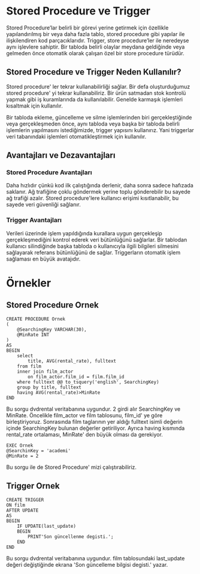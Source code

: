 # Stored Procedure ve Trigger
Stored Procedure’lar belirli bir görevi yerine getirmek için özellikle yapılandırılmış bir veya daha fazla tablo, stored procedure gibi yapılar ile ilişkilendiren kod parçacıklarıdır.
Trigger, store procedure’ler ile neredeyse aynı işlevlere sahiptir. Bir tabloda belirli olaylar meydana geldiğinde veya gelmeden önce otomatik olarak çalışan özel bir store procedure türüdür.
## Stored Procedure ve Trigger Neden Kullanılır?
Stored procedure' ler tekrar kullanabilirliği sağlar. Bir defa oluşturduğumuz stored procedure' yi tekrar kullanabiliriz. Bir ürün satmadan stok kontrolü yapmak gibi iş kuramlarında da kullanılabilir. Genelde karmaşık işlemleri kısaltmak için kullanılır. 

Bir tabloda ekleme, güncelleme ve silme işlemlerinden biri gerçekleştiğinde veya gerçekleşmeden önce, aynı tabloda veya başka bir tabloda belirli işlemlerin yapılmasını istediğimizde, trigger yapısını kullanırız. Yani triggerlar veri tabanındaki işlemleri otomatikleştirmek için kullanılır. 
## Avantajları ve Dezavantajları
### Stored Procedure Avantajları
Daha hızlıdır çünkü kod ilk çalıştığında derlenir, daha sonra sadece hafızada saklanır. Ağ trafiğine çoklu göndermek yerine toplu gönderebilir bu sayede ağ trafiği azalır. Stored procedure'lere kullanıcı erişimi kısıtlanabilir, bu sayede veri güvenliği sağlanır. 
### Trigger Avantajları
 Verileri üzerinde işlem yapıldığında kurallara uygun gerçekleşip gerçekleşmediğini kontrol ederek veri bütünlüğünü sağlarlar. Bir tablodan kullanıcı silindiğinde başka tabloda o kullanıcıyla ilgili bilgileri silmesini sağlayarak referans bütünlüğünü de sağlar. Triggerların otomatik işlem sağlaması en büyük avatajıdır. 
# Örnekler
## Stored Procedure Ornek
```
CREATE PROCEDURE Ornek
(
	@SearchingKey VARCHAR(30),
	@MinRate INT
)
AS
BEGIN
	select 
		title, AVG(rental_rate), fulltext
	from film
	inner join film_actor 
		on film_actor.film_id = film.film_id
	where fulltext @@ to_tsquery('english', SearchingKey)
	group by title, fulltext
	having AVG(rental_rate)>MinRate
END
```
Bu sorgu dvdrental veritabanına uygundur. 2 girdi alır SearchingKey ve MinRate. Öncelikle film_actor ve film tablosunu, film_id' ye göre birleştiriyoruz. Sonrasında film taglarının yer aldığı fulltext isimli değerin içinde SearchingKey bulunan değerler getiriliyor. Ayrıca having kısmında rental_rate ortalaması, MinRate' den büyük olması da gerekiyor.
```
EXEC Ornek
@SearchinKey = 'academi'
@MinRate = 2
```
Bu sorgu ile de Stored Procedure' mizi çalıştırabiliriz. 
## Trigger Ornek
```
CREATE TRIGGER
ON film
AFTER UPDATE
AS
BEGIN
    IF UPDATE(last_update)
    BEGIN
        PRINT'Son güncellenme degisti.';
    END
END
```
Bu sorgu dvdrental veritabanına uygundur. film tablosundaki last_update değeri değiştiğinde ekrana 'Son güncelleme bilgisi degisti.' yazar. 